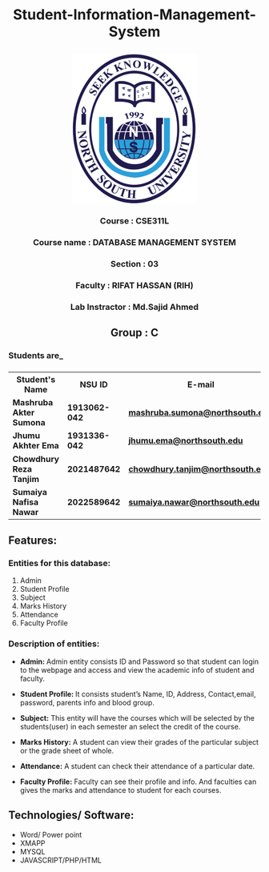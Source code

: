 # <p align="center">Student-Information-Management-System </p>
<p align="center"><img align="center" src="https://github.com/ChowdhuryRezaTanjim001/Student-Information-Management-System-/blob/Sumona/Readme%20file's%20resourses/North-South-University-1.png"></p>

### <p align="center">Course         : CSE311L  </p>
### <p align="center">Course name    : DATABASE MANAGEMENT SYSTEM  </p>
### <p align="center">Section        : 03  </p>
### <p align="center">Faculty        : RIFAT HASSAN (RIH)  </p>
### <p align="center">Lab Instractor : Md.Sajid Ahmed  </p>

## <p align="center"> Group          : C  </p>
### Students are_
### <table align="center">
  <tr>
    <th>Student's Name</th>
    <th>NSU ID</th>
    <th>E-mail</th>
  </tr>
  <tr>
    <td>Mashruba Akter Sumona</td>
    <td>1913062-042</td>
    <td><a href="mailto:mashruba.sumona@northsouth.edu">mashruba.sumona@northsouth.edu</a></td>
  </tr>
  <tr>
    <td>Jhumu Akhter Ema</td>
    <td>1931336-042</td>
    <td><a href="mailto:jhumu.ema@northsouth.edu">jhumu.ema@northsouth.edu</a></td>
  </tr>
  <tr>
    <td>Chowdhury Reza Tanjim </td>
    <td>2021487642</td>
    <td><a href="mailto:chowdhury.tanjim@northsouth.edu">chowdhury.tanjim@northsouth.edu</a></td>
  </tr>
  <tr>
    <td>Sumaiya Nafisa Nawar</td>
    <td>2022589642</td>
    <td><a href="mailto:sumaiya.nawar@northsouth.edu">sumaiya.nawar@northsouth.edu</a></td>
  </tr>
</table>


## Features:
### Entities for this database:
1. Admin
2. Student Profile
3. Subject
4. Marks History
5. Attendance
6. Faculty Profile

### Description of entities: 
* <p><b> Admin: </b> Admin entity consists ID and Password so that student can login to the webpage and access and view the academic info of student and faculty.</p>
* <p><b> Student Profile: </b> It consists student’s Name, ID, Address, Contact,email, password, parents info and blood group.</p>
* <p><b> Subject:</b> This entity will have the courses which will be selected by the students(user) in each semester an select the credit of the course.</p>
* <p><b> Marks History:</b> A student can view their grades of the particular subject or the grade sheet of whole.</p>
* <p><b> Attendance:</b> A student can check their attendance of a particular date.</p>
* <p><b> Faculty Profile:</b> Faculty can see their profile and info. And faculties can gives the marks and attendance to student for each courses.</p>

## Technologies/ Software: 
* Word/ Power point
* XMAPP
* MYSQL
* JAVASCRIPT/PHP/HTML






